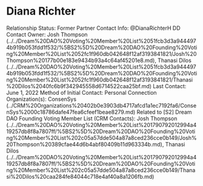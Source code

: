 # Diana Richter

Relationship Status: Former Partner
Contact Info: @DianaRichterH
DD Contact Owner: Josh Thompson (../../Dream%20DAO%20Voting%20Member%20List%2051fcb3d3a9444974b919b053fdd1f532/%5BS2%5D%20Dream%20DAO%20Founding%20Voting%20Member%20List%2052fc1f960db042648f12af3193841821/Josh%20Thompson%20177b00e183e9434b93a4c64af45201e8.md), Thanasi Dilos (../../Dream%20DAO%20Voting%20Member%20List%2051fcb3d3a9444974b919b053fdd1f532/%5BS2%5D%20Dream%20DAO%20Founding%20Voting%20Member%20List%2052fc1f960db042648f12af3193841821/Thanasi%20Dilos%2040fc6b9f342945558d6714522caa25bf.md)
Last Contact: June 1, 2022
Method of Initial Contact: Personal Connection
Organization(s): ConsenSys (../CRM%20Organizations%20402b0e3903db4717afcd1a1ec7192fa6/ConsenSys%2000c18786dafe47fea6cfeef1beae8279.md)
Related to [S2] Dream DAO Founding Voting Member List (CRM Contacts): Josh Thompson (../../Dream%20DAO%20Voting%20Member%20List%201790792012994a419257db8f8a7807ff/%5BS2%5D%20Dream%20DAO%20Founding%20Voting%20Member%20List%202c05a57dde504a87a8ced236cce0b149/Josh%20Thompson%20389cfae44d6b4abf80409b11d963334b.md), Thanasi Dilos (../../Dream%20DAO%20Voting%20Member%20List%201790792012994a419257db8f8a7807ff/%5BS2%5D%20Dream%20DAO%20Founding%20Voting%20Member%20List%202c05a57dde504a87a8ced236cce0b149/Thanasi%20Dilos%20caa284fe84044c718e4af40a8a1206fb.md)